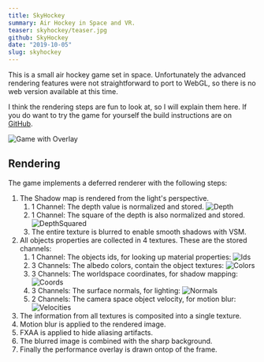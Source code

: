 ```yaml
---
title: SkyHockey
summary: Air Hockey in Space and VR.
teaser: skyhockey/teaser.jpg
github: SkyHockey
date: "2019-10-05"
slug: skyhockey
---
```


This is a small air hockey game set in space. Unfortunately the advanced rendering features were not straightforward to port to WebGL, so there is no web version available at this time.

I think the rendering steps are fun to look at, so I will explain them here. If you do want to try the game for yourself the build instructions are on [GitHub](https://github.com/flostellbrink/SkyHockey).

![Game with Overlay](/images/skyhockey/game_with_overlay.png)

## Rendering

The game implements a deferred renderer with the following steps:

1. The Shadow map is rendered from the light's perspective.
   1. 1 Channel: The depth value is normalized and stored.
      ![Depth](/images/skyhockey/deferred_0_depth.png)
   2. 1 Channel: The square of the depth is also normalized and stored.
      ![DepthSquared](/images/skyhockey/deferred_0_depth_squared.png)
   3. The entire texture is blurred to enable smooth shadows with VSM.
2. All objects properties are collected in 4 textures. These are the stored channels:
   1. 1 Channel: The objects ids, for looking up material properties:
      ![Ids](/images/skyhockey/deferred_1_id.png)
   2. 3 Channels: The albedo colors, contain the object textures:
      ![Colors](/images/skyhockey/deferred_1_color.png)
   3. 3 Channels: The worldspace coordinates, for shadow mapping:
      ![Coords](/images/skyhockey/deferred_1_coords.png)
   4. 3 Channels: The surface normals, for lighting:
      ![Normals](/images/skyhockey/deferred_1_normals.png)
   5. 2 Channels: The camera space object velocity, for motion blur:
      ![Velocities](/images/skyhockey/deferred_1_velocity.png)
3. The information from all textures is composited into a single texture.
4. Motion blur is applied to the rendered image.
5. FXAA is applied to hide aliasing artifacts.
6. The blurred image is combined with the sharp background.
7. Finally the performance overlay is drawn ontop of the frame.
